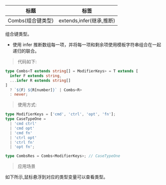 | 标题              | 标签                     |
| ----------------- | ------------------------ |
| Combs(组合键类型) | extends,infer(继承,推断) |

组合键类型。

- 使用 infer 推断数组每一项，并将每一项和剩余项使用模板字符串组合在一起递归的联合。

> 代码如下:

```ts
type Combs<T extends string[] = ModifierKeys> = T extends [
  infer F extends string,
  ...infer R extends string[]
]
  ? `${F} ${R[number]}` | Combs<R>
  : never;
```

> 使用方式:

```ts
type ModifierKeys = ['cmd', 'ctrl', 'opt', 'fn'];
type CaseTypeOne =
  | 'cmd ctrl'
  | 'cmd opt'
  | 'cmd fn'
  | 'ctrl opt'
  | 'ctrl fn'
  | 'opt fn';

type CombsRes = Combs<ModifierKeys>; // CaseTypeOne
```

> 应用场景

如下所示,鼠标悬浮到对应的类型变量可以查看类型。

<div class="code-editor" data-url="codes/typescript/demo/Combs.ts" data-language="typescript"></div>
